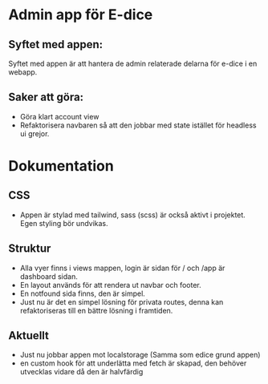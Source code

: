 # Admin app för E-dice

## Syftet med appen:

Syftet med appen är att hantera de admin relaterade delarna för e-dice i en webapp.

## Saker att göra:

- Göra klart account view
- Refaktorisera navbaren så att den jobbar med state istället för headless ui grejor.

# Dokumentation

## CSS

- Appen är stylad med tailwind, sass (scss) är också aktivt i projektet. Egen styling bör undvikas.

## Struktur

- Alla vyer finns i views mappen, login är sidan för / och /app är dashboard sidan.
- En layout används för att rendera ut navbar och footer.
- En notfound sida finns, den är simpel.
- Just nu är det en simpel lösning för privata routes, denna kan refaktoriseras till en bättre lösning i framtiden.

## Aktuellt

- Just nu jobbar appen mot localstorage (Samma som edice grund appen)
- en custom hook för att underlätta med fetch är skapad, den behöver utvecklas vidare då den är halvfärdig
